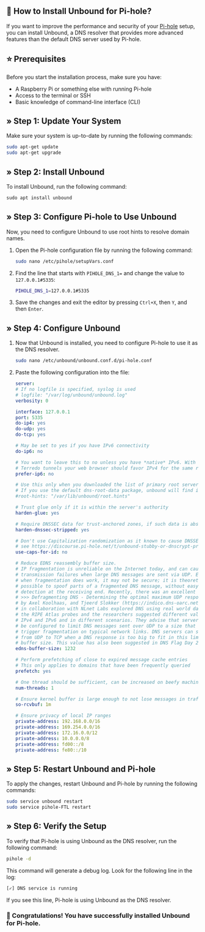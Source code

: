 ## 🤖 How to Install Unbound for Pi-hole?

If you want to improve the performance and security of your [Pi-hole](../info/What%20is%20Pi-hole.md) setup, you can install Unbound, a DNS resolver that provides more advanced features than the default DNS server used by Pi-hole.

## ⭐ Prerequisites
Before you start the installation process, make sure you have:
- A Raspberry Pi or something else with running Pi-hole
- Access to the terminal or SSH
- Basic knowledge of command-line interface (CLI)

## » Step 1: Update Your System
Make sure your system is up-to-date by running the following commands:
```bash
sudo apt-get update
sudo apt-get upgrade
```

## » Step 2: Install Unbound
To install Unbound, run the following command:

```csharp
sudo apt install unbound
```

## » Step 3: Configure Pi-hole to Use Unbound
Now, you need to configure Unbound to use root hints to resolve domain names.
1. Open the Pi-hole configuration file by running the following command:
    ```bash
    sudo nano /etc/pihole/setupVars.conf
    ```
2. Find the line that starts with `PIHOLE_DNS_1=` and change the value to `127.0.0.1#5335`:
    ```bash
    PIHOLE_DNS_1=127.0.0.1#5335
    ```
3. Save the changes and exit the editor by pressing `Ctrl+X`, then `Y`, and then `Enter`.

## » Step 4: Configure Unbound
1. Now that Unbound is installed, you need to configure Pi-hole to use it as the DNS resolver.
    ```bash
    sudo nano /etc/unbound/unbound.conf.d/pi-hole.conf
    ```
2. Paste the following configuration into the file:
    ```yaml
    server:
    # If no logfile is specified, syslog is used
    # logfile: "/var/log/unbound/unbound.log"
    verbosity: 0

    interface: 127.0.0.1
    port: 5335
    do-ip4: yes
    do-udp: yes
    do-tcp: yes

    # May be set to yes if you have IPv6 connectivity
    do-ip6: no

    # You want to leave this to no unless you have *native* IPv6. With 6to4 and
    # Terredo tunnels your web browser should favor IPv4 for the same reasons
    prefer-ip6: no

    # Use this only when you downloaded the list of primary root servers!
    # If you use the default dns-root-data package, unbound will find it automatically
    #root-hints: "/var/lib/unbound/root.hints"

    # Trust glue only if it is within the server's authority
    harden-glue: yes

    # Require DNSSEC data for trust-anchored zones, if such data is absent, the zone becomes BOGUS
    harden-dnssec-stripped: yes

    # Don't use Capitalization randomization as it known to cause DNSSEC issues sometimes
    # see https://discourse.pi-hole.net/t/unbound-stubby-or-dnscrypt-proxy/9378 for further details
    use-caps-for-id: no

    # Reduce EDNS reassembly buffer size.
    # IP fragmentation is unreliable on the Internet today, and can cause
    # transmission failures when large DNS messages are sent via UDP. Even
    # when fragmentation does work, it may not be secure; it is theoretically
    # possible to spoof parts of a fragmented DNS message, without easy
    # detection at the receiving end. Recently, there was an excellent study
    # >>> Defragmenting DNS - Determining the optimal maximum UDP response size for DNS <<<
    # by Axel Koolhaas, and Tjeerd Slokker (https://indico.dns-oarc.net/event/36/contributions/776/)
    # in collaboration with NLnet Labs explored DNS using real world data from the
    # the RIPE Atlas probes and the researchers suggested different values for
    # IPv4 and IPv6 and in different scenarios. They advise that servers should
    # be configured to limit DNS messages sent over UDP to a size that will not
    # trigger fragmentation on typical network links. DNS servers can switch
    # from UDP to TCP when a DNS response is too big to fit in this limited
    # buffer size. This value has also been suggested in DNS Flag Day 2020.
    edns-buffer-size: 1232

    # Perform prefetching of close to expired message cache entries
    # This only applies to domains that have been frequently queried
    prefetch: yes

    # One thread should be sufficient, can be increased on beefy machines. In reality for most users running on small networks or on a single machine, it should be unnecessary to seek performance enhancement by increasing num-threads above 1.
    num-threads: 1

    # Ensure kernel buffer is large enough to not lose messages in traffic spikes
    so-rcvbuf: 1m

    # Ensure privacy of local IP ranges
    private-address: 192.168.0.0/16
    private-address: 169.254.0.0/16
    private-address: 172.16.0.0/12
    private-address: 10.0.0.0/8
    private-address: fd00::/8
    private-address: fe80::/10
    ```

## » Step 5: Restart Unbound and Pi-hole
To apply the changes, restart Unbound and Pi-hole by running the following commands:
```bash
sudo service unbound restart
sudo service pihole-FTL restart
```

## » Step 6: Verify the Setup
To verify that Pi-hole is using Unbound as the DNS resolver, run the following command:
```bash
pihole -d
```

This command will generate a debug log. Look for the following line in the log:
```bash
[✓] DNS service is running
```

If you see this line, Pi-hole is using Unbound as the DNS resolver.

### 🎉 Congratulations! You have successfully installed Unbound for Pi-hole.